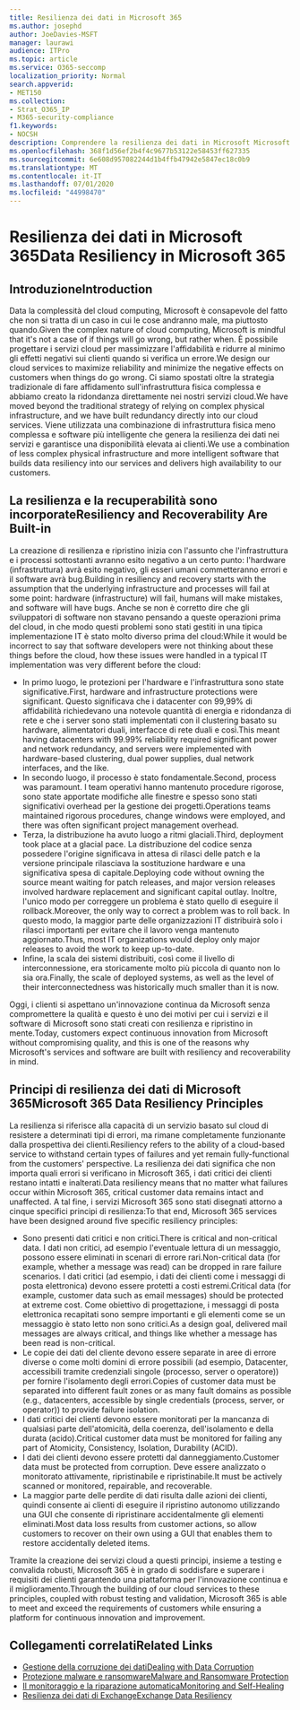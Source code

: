 ```yaml
---
title: Resilienza dei dati in Microsoft 365
ms.author: josephd
author: JoeDavies-MSFT
manager: laurawi
audience: ITPro
ms.topic: article
ms.service: O365-seccomp
localization_priority: Normal
search.appverid:
- MET150
ms.collection:
- Strat_O365_IP
- M365-security-compliance
f1.keywords:
- NOCSH
description: Comprendere la resilienza dei dati in Microsoft Microsoft 365.
ms.openlocfilehash: 368f1d56ef2b4f4c9677b53122e58453ff627335
ms.sourcegitcommit: 6e608d957082244d1b4ffb47942e5847ec18c0b9
ms.translationtype: MT
ms.contentlocale: it-IT
ms.lasthandoff: 07/01/2020
ms.locfileid: "44998470"
---
```

# <a name="data-resiliency-in-microsoft-365"></a><span data-ttu-id="993b1-103">Resilienza dei dati in Microsoft 365</span><span class="sxs-lookup"><span data-stu-id="993b1-103">Data Resiliency in Microsoft 365</span></span>

## <a name="introduction"></a><span data-ttu-id="993b1-104">Introduzione</span><span class="sxs-lookup"><span data-stu-id="993b1-104">Introduction</span></span>

<span data-ttu-id="993b1-105">Data la complessità del cloud computing, Microsoft è consapevole del fatto che non si tratta di un caso in cui le cose andranno male, ma piuttosto quando.</span><span class="sxs-lookup"><span data-stu-id="993b1-105">Given the complex nature of cloud computing, Microsoft is mindful that it's not a case of if things will go wrong, but rather when.</span></span> <span data-ttu-id="993b1-106">È possibile progettare i servizi cloud per massimizzare l'affidabilità e ridurre al minimo gli effetti negativi sui clienti quando si verifica un errore.</span><span class="sxs-lookup"><span data-stu-id="993b1-106">We design our cloud services to maximize reliability and minimize the negative effects on customers when things do go wrong.</span></span> <span data-ttu-id="993b1-107">Ci siamo spostati oltre la strategia tradizionale di fare affidamento sull'infrastruttura fisica complessa e abbiamo creato la ridondanza direttamente nei nostri servizi cloud.</span><span class="sxs-lookup"><span data-stu-id="993b1-107">We have moved beyond the traditional strategy of relying on complex physical infrastructure, and we have built redundancy directly into our cloud services.</span></span> <span data-ttu-id="993b1-108">Viene utilizzata una combinazione di infrastruttura fisica meno complessa e software più intelligente che genera la resilienza dei dati nei servizi e garantisce una disponibilità elevata ai clienti.</span><span class="sxs-lookup"><span data-stu-id="993b1-108">We use a combination of less complex physical infrastructure and more intelligent software that builds data resiliency into our services and delivers high availability to our customers.</span></span> 

## <a name="resiliency-and-recoverability-are-built-in"></a><span data-ttu-id="993b1-109">La resilienza e la recuperabilità sono incorporate</span><span class="sxs-lookup"><span data-stu-id="993b1-109">Resiliency and Recoverability Are Built-in</span></span> 

<span data-ttu-id="993b1-110">La creazione di resilienza e ripristino inizia con l'assunto che l'infrastruttura e i processi sottostanti avranno esito negativo a un certo punto: l'hardware (infrastruttura) avrà esito negativo, gli esseri umani commetteranno errori e il software avrà bug.</span><span class="sxs-lookup"><span data-stu-id="993b1-110">Building in resiliency and recovery starts with the assumption that the underlying infrastructure and processes will fail at some point: hardware (infrastructure) will fail, humans will make mistakes, and software will have bugs.</span></span> <span data-ttu-id="993b1-111">Anche se non è corretto dire che gli sviluppatori di software non stavano pensando a queste operazioni prima del cloud, in che modo questi problemi sono stati gestiti in una tipica implementazione IT è stato molto diverso prima del cloud:</span><span class="sxs-lookup"><span data-stu-id="993b1-111">While it would be incorrect to say that software developers were not thinking about these things before the cloud, how these issues were handled in a typical IT implementation was very different before the cloud:</span></span>

- <span data-ttu-id="993b1-112">In primo luogo, le protezioni per l'hardware e l'infrastruttura sono state significative.</span><span class="sxs-lookup"><span data-stu-id="993b1-112">First, hardware and infrastructure protections were significant.</span></span> <span data-ttu-id="993b1-113">Questo significava che i datacenter con 99,99% di affidabilità richiedevano una notevole quantità di energia e ridondanza di rete e che i server sono stati implementati con il clustering basato su hardware, alimentatori duali, interfacce di rete duali e così.</span><span class="sxs-lookup"><span data-stu-id="993b1-113">This meant having datacenters with 99.99% reliability required significant power and network redundancy, and servers were implemented with hardware-based clustering, dual power supplies, dual network interfaces, and the like.</span></span> 
- <span data-ttu-id="993b1-114">In secondo luogo, il processo è stato fondamentale.</span><span class="sxs-lookup"><span data-stu-id="993b1-114">Second, process was paramount.</span></span> <span data-ttu-id="993b1-115">I team operativi hanno mantenuto procedure rigorose, sono state apportate modifiche alle finestre e spesso sono stati significativi overhead per la gestione dei progetti.</span><span class="sxs-lookup"><span data-stu-id="993b1-115">Operations teams maintained rigorous procedures, change windows were employed, and there was often significant project management overhead.</span></span> 
- <span data-ttu-id="993b1-116">Terza, la distribuzione ha avuto luogo a ritmi glaciali.</span><span class="sxs-lookup"><span data-stu-id="993b1-116">Third, deployment took place at a glacial pace.</span></span> <span data-ttu-id="993b1-117">La distribuzione del codice senza possedere l'origine significava in attesa di rilasci delle patch e la versione principale rilasciava la sostituzione hardware e una significativa spesa di capitale.</span><span class="sxs-lookup"><span data-stu-id="993b1-117">Deploying code without owning the source meant waiting for patch releases, and major version releases involved hardware replacement and significant capital outlay.</span></span> <span data-ttu-id="993b1-118">Inoltre, l'unico modo per correggere un problema è stato quello di eseguire il rollback.</span><span class="sxs-lookup"><span data-stu-id="993b1-118">Moreover, the only way to correct a problem was to roll back.</span></span> <span data-ttu-id="993b1-119">In questo modo, la maggior parte delle organizzazioni IT distribuirà solo i rilasci importanti per evitare che il lavoro venga mantenuto aggiornato.</span><span class="sxs-lookup"><span data-stu-id="993b1-119">Thus, most IT organizations would deploy only major releases to avoid the work to keep up-to-date.</span></span> 
- <span data-ttu-id="993b1-120">Infine, la scala dei sistemi distribuiti, così come il livello di interconnessione, era storicamente molto più piccola di quanto non lo sia ora.</span><span class="sxs-lookup"><span data-stu-id="993b1-120">Finally, the scale of deployed systems, as well as the level of their interconnectedness was historically much smaller than it is now.</span></span> 

<span data-ttu-id="993b1-121">Oggi, i clienti si aspettano un'innovazione continua da Microsoft senza compromettere la qualità e questo è uno dei motivi per cui i servizi e il software di Microsoft sono stati creati con resilienza e ripristino in mente.</span><span class="sxs-lookup"><span data-stu-id="993b1-121">Today, customers expect continuous innovation from Microsoft without compromising quality, and this is one of the reasons why Microsoft's services and software are built with resiliency and recoverability in mind.</span></span> 

## <a name="microsoft-365-data-resiliency-principles"></a><span data-ttu-id="993b1-122">Principi di resilienza dei dati di Microsoft 365</span><span class="sxs-lookup"><span data-stu-id="993b1-122">Microsoft 365 Data Resiliency Principles</span></span>

<span data-ttu-id="993b1-123">La resilienza si riferisce alla capacità di un servizio basato sul cloud di resistere a determinati tipi di errori, ma rimane completamente funzionante dalla prospettiva dei clienti.</span><span class="sxs-lookup"><span data-stu-id="993b1-123">Resiliency refers to the ability of a cloud-based service to withstand certain types of failures and yet remain fully-functional from the customers' perspective.</span></span> <span data-ttu-id="993b1-124">La resilienza dei dati significa che non importa quali errori si verificano in Microsoft 365, i dati critici dei clienti restano intatti e inalterati.</span><span class="sxs-lookup"><span data-stu-id="993b1-124">Data resiliency means that no matter what failures occur within Microsoft 365, critical customer data remains intact and unaffected.</span></span> <span data-ttu-id="993b1-125">A tal fine, i servizi Microsoft 365 sono stati disegnati attorno a cinque specifici principi di resilienza:</span><span class="sxs-lookup"><span data-stu-id="993b1-125">To that end, Microsoft 365 services have been designed around five specific resiliency principles:</span></span>

- <span data-ttu-id="993b1-126">Sono presenti dati critici e non critici.</span><span class="sxs-lookup"><span data-stu-id="993b1-126">There is critical and non-critical data.</span></span> <span data-ttu-id="993b1-127">I dati non critici, ad esempio l'eventuale lettura di un messaggio, possono essere eliminati in scenari di errore rari.</span><span class="sxs-lookup"><span data-stu-id="993b1-127">Non-critical data (for example, whether a message was read) can be dropped in rare failure scenarios.</span></span> <span data-ttu-id="993b1-128">I dati critici (ad esempio, i dati dei clienti come i messaggi di posta elettronica) devono essere protetti a costi estremi.</span><span class="sxs-lookup"><span data-stu-id="993b1-128">Critical data (for example, customer data such as email messages) should be protected at extreme cost.</span></span> <span data-ttu-id="993b1-129">Come obiettivo di progettazione, i messaggi di posta elettronica recapitati sono sempre importanti e gli elementi come se un messaggio è stato letto non sono critici.</span><span class="sxs-lookup"><span data-stu-id="993b1-129">As a design goal, delivered mail messages are always critical, and things like whether a message has been read is non-critical.</span></span> 
- <span data-ttu-id="993b1-130">Le copie dei dati del cliente devono essere separate in aree di errore diverse o come molti domini di errore possibili (ad esempio, Datacenter, accessibili tramite credenziali singole (processo, server o operatore)) per fornire l'isolamento degli errori.</span><span class="sxs-lookup"><span data-stu-id="993b1-130">Copies of customer data must be separated into different fault zones or as many fault domains as possible (e.g., datacenters, accessible by single credentials (process, server, or operator)) to provide failure isolation.</span></span> 
- <span data-ttu-id="993b1-131">I dati critici dei clienti devono essere monitorati per la mancanza di qualsiasi parte dell'atomicità, della coerenza, dell'isolamento e della durata (acido).</span><span class="sxs-lookup"><span data-stu-id="993b1-131">Critical customer data must be monitored for failing any part of Atomicity, Consistency, Isolation, Durability (ACID).</span></span> 
- <span data-ttu-id="993b1-132">I dati dei clienti devono essere protetti dal danneggiamento.</span><span class="sxs-lookup"><span data-stu-id="993b1-132">Customer data must be protected from corruption.</span></span> <span data-ttu-id="993b1-133">Deve essere analizzato o monitorato attivamente, ripristinabile e ripristinabile.</span><span class="sxs-lookup"><span data-stu-id="993b1-133">It must be actively scanned or monitored, repairable, and recoverable.</span></span> 
- <span data-ttu-id="993b1-134">La maggior parte delle perdite di dati risulta dalle azioni dei clienti, quindi consente ai clienti di eseguire il ripristino autonomo utilizzando una GUI che consente di ripristinare accidentalmente gli elementi eliminati.</span><span class="sxs-lookup"><span data-stu-id="993b1-134">Most data loss results from customer actions, so allow customers to recover on their own using a GUI that enables them to restore accidentally deleted items.</span></span> 
 
<span data-ttu-id="993b1-135">Tramite la creazione dei servizi cloud a questi principi, insieme a testing e convalida robusti, Microsoft 365 è in grado di soddisfare e superare i requisiti dei clienti garantendo una piattaforma per l'innovazione continua e il miglioramento.</span><span class="sxs-lookup"><span data-stu-id="993b1-135">Through the building of our cloud services to these principles, coupled with robust testing and validation, Microsoft 365 is able to meet and exceed the requirements of customers while ensuring a platform for continuous innovation and improvement.</span></span> 

## <a name="related-links"></a><span data-ttu-id="993b1-136">Collegamenti correlati</span><span class="sxs-lookup"><span data-stu-id="993b1-136">Related Links</span></span>

- [<span data-ttu-id="993b1-137">Gestione della corruzione dei dati</span><span class="sxs-lookup"><span data-stu-id="993b1-137">Dealing with Data Corruption</span></span>](office-365-dealing-with-data-corruption.md)
- [<span data-ttu-id="993b1-138">Protezione malware e ransomware</span><span class="sxs-lookup"><span data-stu-id="993b1-138">Malware and Ransomware Protection</span></span>](office-365-malware-and-ransomware-protection.md)
- [<span data-ttu-id="993b1-139">Il monitoraggio e la riparazione automatica</span><span class="sxs-lookup"><span data-stu-id="993b1-139">Monitoring and Self-Healing</span></span>](office-365-monitoring-and-self-healing.md)
- [<span data-ttu-id="993b1-140">Resilienza dei dati di Exchange</span><span class="sxs-lookup"><span data-stu-id="993b1-140">Exchange Data Resiliency</span></span>](office-365-exchange-data-resiliency.md)